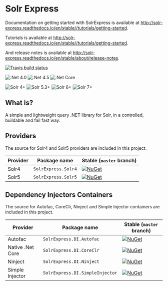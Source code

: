 # Solr Express

Documentation on getting started with SolrExpress is available at <http://solr-express.readthedocs.io/en/stable//tutorials/getting-started>.

Tutorials is available at <http://solr-express.readthedocs.io/en/stable//tutorials/getting-started>.

And release notes is available at <http://solr-express.readthedocs.io/en/stable/about/release-notes>.

[![Travis build status](https://img.shields.io/travis/solr-express/solr-express.svg?label=travis-ci&branch=dev&style=flat-square)](https://travis-ci.org/solr-express/solr-express.svg/branches)

![.Net 4.0](https://img.shields.io/badge/.Net_4.0-Full_Compatibility-green.svg?style=flat-square)
![.Net 4.5](https://img.shields.io/badge/.Net_4.5-Full_Compatibility-green.svg?style=flat-square)
![.Net Core](https://img.shields.io/badge/.Net_Core-Full_Compatibility-green.svg?style=flat-square)

![Solr 4+](https://img.shields.io/badge/Solr_4.+-Full_Compatibility-green.svg?style=flat-square)
![Solr 5.3+](https://img.shields.io/badge/Solr_5.3+-Full_Compatibility-green.svg?style=flat-square)
![Solr 6+](https://img.shields.io/badge/Solr_6.+-Features_created_in_Solr_5.3_works_well-orange.svg?style=flat-square)
![Solr 7+](https://img.shields.io/badge/Solr_7.+-Features_created_in_Solr_5.3_works_well-orange.svg?style=flat-square)

## What is?

A simple and lightweight query .NET library for Solr, in a controlled, buildable and fail fast way.

## Providers

The source for Solr4 and Solr5 providers are included in this project.

Provider  | Package name        | Stable (`master` branch)
----------|---------------------|-----------------------------
Solr4     | `SolrExpress.Solr4` | [![NuGet](https://img.shields.io/nuget/v/SolrExpress.Solr4.svg?style=flat-square&label=nuget)](https://www.nuget.org/packages/SolrExpress.Solr4/)
Solr5     | `SolrExpress.Solr5` | [![NuGet](https://img.shields.io/nuget/v/SolrExpress.Solr5.svg?style=flat-square&label=nuget)](https://www.nuget.org/packages/SolrExpress.Solr5/)

## Dependency Injectors Containers

The source for Autofac, CoreClr, Ninject and Simple Injector containers are included in this project.

Provider         | Package name                    | Stable (`master` branch)
-----------------|---------------------------------|-----------------------------
Autofac          | `SolrExpress.DI.Autofac`        | [![NuGet](https://img.shields.io/nuget/v/SolrExpress.DI.Autofac.svg?style=flat-square&label=nuget)](https://www.nuget.org/packages/SolrExpress.DI.Autofac/)
Native .Net Core | `SolrExpress.DI.CoreClr`        | [![NuGet](https://img.shields.io/nuget/v/SolrExpress.DI.CoreClr.svg?style=flat-square&label=nuget)](https://www.nuget.org/packages/SolrExpress.DI.CoreClr/)
Ninject          | `SolrExpress.DI.Ninject`        | [![NuGet](https://img.shields.io/nuget/v/SolrExpress.DI.Ninject.svg?style=flat-square&label=nuget)](https://www.nuget.org/packages/SolrExpress.DI.Ninject/)
Simple Injector  | `SolrExpress.DI.SimpleInjector` | [![NuGet](https://img.shields.io/nuget/v/SolrExpress.DI.SimpleInjector.svg?style=flat-square&label=nuget)](https://www.nuget.org/packages/SolrExpress.DI.SimpleInjector/)
